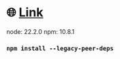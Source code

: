 # 🌐 [Link](https://creator-byte.maxsimov.pro)

node: 22.2.0
npm: 10.8.1

### `npm install --legacy-peer-deps`
